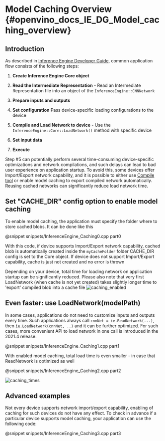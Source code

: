 # Model Caching Overview {#openvino_docs_IE_DG_Model_caching_overview}

## Introduction

As described in [Inference Engine Developer Guide](Deep_Learning_Inference_Engine_DevGuide.md), common application flow consists of the following steps:

1. **Create Inference Engine Core object**

2. **Read the Intermediate Representation** - Read an Intermediate Representation file into an object of the `InferenceEngine::CNNNetwork`

3. **Prepare inputs and outputs**

4. **Set configuration** Pass device-specific loading configurations to the device

5. **Compile and Load Network to device** - Use the `InferenceEngine::Core::LoadNetwork()` method with specific device

6. **Set input data**

7. **Execute**

Step #5 can potentially perform several time-consuming device-specific optimizations and network compilations,
and such delays can lead to bad user experience on application startup. To avoid this, some devices offer
Import/Export network capability, and it is possible to either use [Compile tool](../../inference-engine/tools/compile_tool/README.md)
or enable model caching to export compiled network automatically. Reusing cached networks can significantly reduce load network time.


## Set "CACHE_DIR" config option to enable model caching

To enable model caching, the application must specify the folder where to store cached blobs. It can be done like this


@snippet snippets/InferenceEngine_Caching0.cpp part0

With this code, if device supports Import/Export network capability, cached blob is automatically created inside the `myCacheFolder` folder
CACHE_DIR config is set to the Core object. If device does not support Import/Export capability, cache is just not created and no error is thrown

Depending on your device, total time for loading network on application startup can be significantly reduced.
Please also note that very first LoadNetwork (when cache is not yet created) takes slightly longer time to 'export' compiled blob into a cache file
![caching_enabled]

## Even faster: use LoadNetwork(modelPath)

In some cases, applications do not need to customize inputs and outputs every time. Such applications always
call `cnnNet = ie.ReadNetwork(...)`, then `ie.LoadNetwork(cnnNet, ..)` and it can be further optimized.
For such cases, more convenient API to load network in one call is introduced in the 2021.4 release.

@snippet snippets/InferenceEngine_Caching1.cpp part1

With enabled model caching, total load time is even smaller - in case that ReadNetwork is optimized as well

@snippet snippets/InferenceEngine_Caching2.cpp part2

![caching_times]


## Advanced examples

Not every device supports network import/export capability, enabling of caching for such devices do not have any effect.
To check in advance if a particular device supports model caching, your application can use the following code:

@snippet snippets/InferenceEngine_Caching3.cpp part3


[caching_enabled]: ../img/caching_enabled.png
[caching_times]: ../img/caching_times.png
